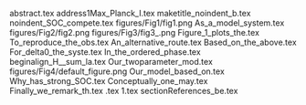 abstract.tex
address1Max_Planck_I.tex
maketitle_noindent_b.tex
noindent_SOC_compete.tex
figures/Fig1/fig1.png
As_a_model_system.tex
figures/Fig2/fig2.png
figures/Fig3/fig3_.png
Figure_1_plots_the.tex
To_reproduce_the_obs.tex
An_alternative_route.tex
Based_on_the_above.tex
For_delta0_the_syste.tex
In_the_ordered_phase.tex
beginalign_H__sum_la.tex
Our_twoparameter_mod.tex
figures/Fig4/default_figure.png
Our_model_based_on.tex
Why_has_strong_SOC.tex
Conceptually_one_may.tex
Finally_we_remark_th.tex
.tex
1.tex
sectionReferences_be.tex

